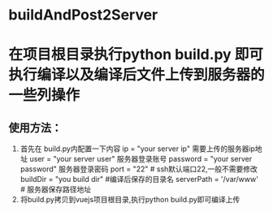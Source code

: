 # buildAndPost2Server
# 在项目根目录执行python build.py 即可执行编译以及编译后文件上传到服务器的一些列操作
## 使用方法：
1. 首先在 build.py内配置一下内容
ip = "your server ip" 需要上传的服务器ip地址
user = "your server user" 服务器登录账号
password = "your server password" 服务器登录密码
port = "22"  # ssh默认端口22,一般不需要修改
buildDir = "you build dir" #编译后保存的目录名
serverPath = '/var/www'  # 服务器保存路径地址
2. 将build.py拷贝到vuejs项目根目录,执行python build.py即可编译上传


